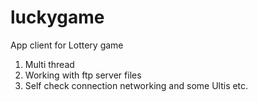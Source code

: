 # luckygame
App client for Lottery game
1. Multi thread
2. Working with ftp server files
3. Self check connection networking and some Ultis etc.
